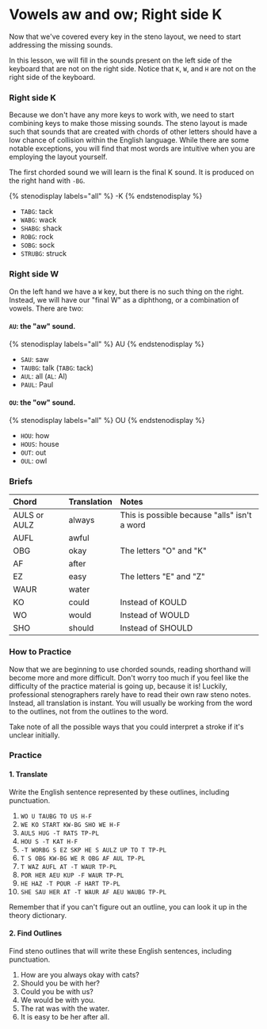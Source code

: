 # Vowels aw and ow; Right side K

Now that we've covered every key in the steno layout, we need to start addressing the missing sounds.

In this lesson, we will fill in the sounds present on the left side of the keyboard that are not on the right side. Notice that `K`, `W`, and `H` are not on the right side of the keyboard.

### Right side K

Because we don't have any more keys to work with, we need to start combining keys to make those missing sounds. The steno layout is made such that sounds that are created with chords of other letters should have a low chance of collision within the English language. While there are some notable exceptions, you will find that most words are intuitive when you are employing the layout yourself.

The first chorded sound we will learn is the final K sound. It is produced on the right hand with `-BG`.

{% stenodisplay labels="all" %}
-K
{% endstenodisplay %}

* `TABG`: tack
* `WABG`: wack
* `SHABG`: shack
* `ROBG`: rock
* `SOBG`: sock
* `STRUBG`: struck

### Right side W

On the left hand we have a `W` key, but there is no such thing on the right. Instead, we will have our "final W" as a diphthong, or a combination of vowels. There are two:

#### `AU`: the "aw" sound.

{% stenodisplay labels="all" %}
AU
{% endstenodisplay %}

* `SAU`: saw
* `TAUBG`: talk \(`TABG`: tack\)
* `AUL`: all \(`AL`: Al\)
* `PAUL`: Paul

#### `OU`: the "ow" sound.

{% stenodisplay labels="all" %}
OU
{% endstenodisplay %}

* `HOU`: how
* `HOUS`: house
* `OUT`: out
* `OUL`: owl

### Briefs

| Chord        | Translation | Notes                                         |
|:-------------|:------------|:----------------------------------------------|
| AULS or AULZ | always      | This is possible because "alls" isn't a word |
| AUFL         | awful       |                                               |
| OBG          | okay        | The letters "O" and "K"                      |
| AF           | after       |                                               |
| EZ           | easy        | The letters "E" and "Z"                     |
| WAUR         | water       |                                               |
| KO           | could       | Instead of KOULD                              |
| WO           | would       | Instead of WOULD                              |
| SHO          | should      | Instead of SHOULD                             |

### How to Practice

Now that we are beginning to use chorded sounds, reading shorthand will become more and more difficult. Don't worry too much if you feel like the difficulty of the practice material is going up, because it is! Luckily, professional stenographers rarely have to read their own raw steno notes. Instead, all translation is instant. You will usually be working from the word to the outlines, not from the outlines to the word.

Take note of all the possible ways that you could interpret a stroke if it's unclear initially.

### Practice

#### 1. Translate

Write the English sentence represented by these outlines, including punctuation.

1. `WO U TAUBG TO US H-F`
2. `WE KO START KW-BG SHO WE H-F`
3. `AULS HUG -T RATS TP-PL`
4. `HOU S -T KAT H-F`
5. `-T WORBG S EZ SKP HE S AULZ UP TO T TP-PL`
6. `T S OBG KW-BG WE R OBG AF AUL TP-PL`
7. `T WAZ AUFL AT -T WAUR TP-PL`
8. `POR HER AEU KUP -F WAUR TP-PL`
9. `HE HAZ -T POUR -F HART TP-PL`
10. `SHE SAU HER AT -T WAUR AF AEU WAUBG TP-PL`

Remember that if you can't figure out an outline, you can look it up in the theory dictionary.

#### 2. Find Outlines

Find steno outlines that will write these English sentences, including punctuation.

1. How are you always okay with cats?
2. Should you be with her?
3. Could you be with us?
4. We would be with you.
5. The rat was with the water.
6. It is easy to be her after all.
